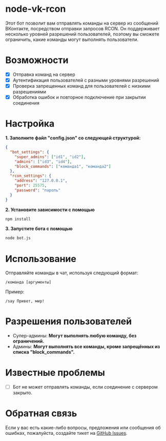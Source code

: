 # node-vk-rcon
Этот бот позволит вам отправлять команды на сервер из сообщений ВКонтакте, посредством отправки запросов RCON.
Он поддерживает несколько уровней разрешений пользователей, поэтому вы сможете ограничить, какие команды могут выполнять пользователи.

# Возможности
- [X] Отправка команд на сервер
- [X] Аутентификация пользователей с разными уровнями разрешений
- [X] Проверка запрещенных команд для пользователей с низкими разрешениями
- [X] Обработка ошибок и повторное подключение при закрытии соединения

# Настройка
__1. Заполните файл "config.json" со следующей структурой:__
```json
{
  "bot_settings": {
    "super_admins": ["id1", "id2"],
    "admins": ["id3", "id4"],
    "block_commands": ["команда1", "команда2"]
  },
  "rcon_settings": {
    "address": "127.0.0.1",
    "port": 25575,
    "password": "пароль"
  }
}
```

__2. Установите зависимости с помощью__
```bash
npm install
```

__3. Запустите бота с помощью__
```bash
node bot.js
```

# Использование
Отправляйте команды в чат, используя следующий формат:
```
/команда [аргументы]
```

Пример:
```
/say Привет, мир!
```

# Разрешения пользователей
- Супер-админы: __Могут выполнять любую команду, без ограничений.__
- Админы: __Могут выполнять все команды, кроме запрещённых из списка "block_commands".__

# Известные проблемы
- [ ] Бот не может отправлять команды, если соединение с сервером закрыто.

# Обратная связь
Если у вас есть какие-либо вопросы, предложения или сообщения об ошибках, пожалуйста, создайте тикет на <a href="https://github.com/LiteCoreTeam/node-vk-rcon/issues">GitHub Issues</a>.
